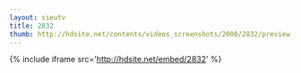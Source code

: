 ```yaml
---
layout: sieutv
title: 2832
thumb: http://hdsite.net/contents/videos_screenshots/2000/2832/preview_360p.mp4.jpg
---
```

{% include iframe src='http://hdsite.net/embed/2832' %}
 
